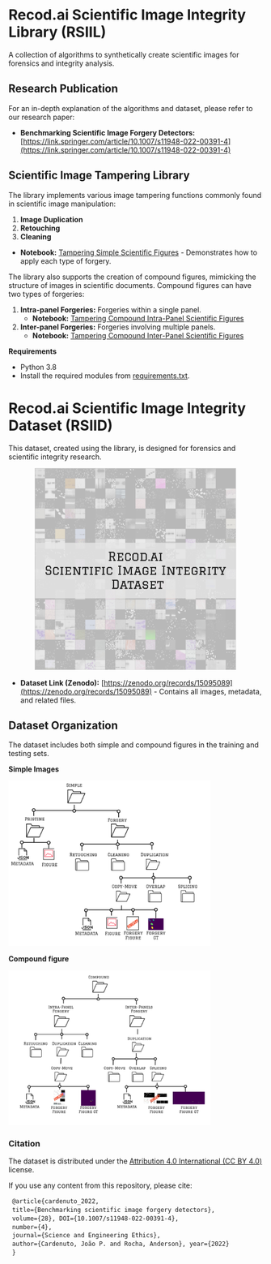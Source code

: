 # Recod.ai Scientific Image Integrity Library (RSIIL)

A collection of algorithms to synthetically create scientific images for forensics and integrity analysis.

## Research Publication

For an in-depth explanation of the algorithms and dataset, please refer to our research paper:
* **Benchmarking Scientific Image Forgery Detectors:** [https://link.springer.com/article/10.1007/s11948-022-00391-4](https://link.springer.com/article/10.1007/s11948-022-00391-4)

## Scientific Image Tampering Library

The library implements various image tampering functions commonly found in scientific image manipulation:

1.  **Image Duplication**
2.  **Retouching**
3.  **Cleaning**

* **Notebook:** [Tampering Simple Scientific Figures](https://github.com/phillipecardenuto/rsiil/blob/main/notebooks/Tampering-Simple-Scientific-Figures.ipynb) - Demonstrates how to apply each type of forgery.

The library also supports the creation of compound figures, mimicking the structure of images in scientific documents. Compound figures can have two types of forgeries:

1.  **Intra-panel Forgeries:** Forgeries within a single panel.
    * **Notebook:** [Tampering Compound Intra-Panel Scientific Figures](https://github.com/phillipecardenuto/rsiil/blob/main/notebooks/Tampering-Compound-Intra-Panel-Scientific-Figures.ipynb)
2.  **Inter-panel Forgeries:** Forgeries involving multiple panels.
    * **Notebook:** [Tampering Compound Inter-Panel Scientific Figures](https://github.com/phillipecardenuto/rsiil/blob/main/notebooks/Tampering-Compound-Inter-Panel-Scientific-Figures.ipynb)

**Requirements**

* Python 3.8
* Install the required modules from [requirements.txt](https://github.com/phillipecardenuto/rsiil/blob/main/requirements.txt).

# Recod.ai Scientific Image Integrity Dataset (RSIID)

This dataset, created using the library, is designed for forensics and scientific integrity research.

<div style="text-align: center;">
  <img src="https://github.com/phillipecardenuto/rsiil/blob/main/.figs/rsiid.jpg" width="400">
</div>

* **Dataset Link (Zenodo):** [https://zenodo.org/records/15095089](https://zenodo.org/records/15095089) - Contains all images, metadata, and related files.


## Dataset Organization

The dataset includes both simple and compound figures in the training and testing sets.

**Simple Images**

<img src="https://github.com/phillipecardenuto/rsiil/blob/main/.figs/simple-data.jpg" width="400">


**Compound figure**

<img src="https://github.com/phillipecardenuto/rsiil/blob/main/.figs/compound-data.jpg" width="400">




### Citation

The dataset is distributed under the [Attribution 4.0 International (CC BY 4.0)](https://creativecommons.org/licenses/by/4.0/deed.en) license.

If you use any content from this repository, please cite:

```tex
 @article{cardenuto_2022, 
 title={Benchmarking scientific image forgery detectors},
 volume={28}, DOI={10.1007/s11948-022-00391-4},
 number={4},
 journal={Science and Engineering Ethics},
 author={Cardenuto, João P. and Rocha, Anderson}, year={2022}
 } 
```

